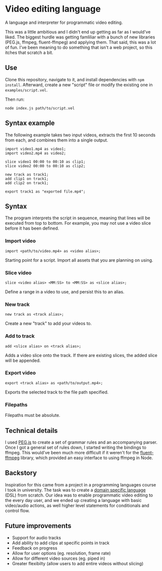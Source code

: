 # Video editing language
A language and interpreter for programmatic video editing.

This was a little ambitious and I didn't end up getting as far as I would've liked. The biggest hurdle was getting famliliar with a bunch of new libraries (PEG.js, ffmpeg, fluent-ffmpeg) and applying them. That said, this was a lot of fun. I've been meaning to do something that isn't a web project, so this itches that scratch a bit.

## Use
Clone this repository, navigate to it, and install dependencies with `npm install`. Afterward, create a new "script" file or modify the existing one in `examples/script.vel`.

Then run:
```
node index.js path/to/script.vel
```

## Syntax example
The following example takes two input videos, extracts the first 10 seconds from each, and combines them into a single output.

```
import video1.mp4 as video1;
import video2.mp4 as video2;

slice video1 00:00 to 00:10 as clip1;
slice video2 00:00 to 00:10 as clip2;

new track as track1;
add clip1 on track1;
add clip2 on track1;

export track1 as "exported file.mp4";
```

## Syntax
The program interprets the script in sequence, meaning that lines will be executed from top to bottom. For example, you may not use a video slice before it has been defined.

### Import video
`import <path/to/video.mp4> as <video alias>;`

Starting point for a script. Import all assets that you are planning on using.

### Slice video
`slice <video alias> <MM:SS> to <MM:SS> as <slice alias>;`

Define a range in a video to use, and persist this to an alias.

### New track
`new track as <track alias>;`

Create a new "track" to add your videos to.

### Add to track
`add <slice alias> on <track alias>;`

Adds a video slice onto the track. If there are existing slices, the added slice will be appended.

### Export video
`export <track alias> as <path/to/output.mp4>;`

Exports the selected track to the file path specified.

### Filepaths
Filepaths must be absolute.

## Technical details
I used [PEG.js](https://pegjs.org) to create a set of grammar rules and an accompanying parser. Once I got a general set of rules down, I started writing the bindings to ffmpeg. This would've been much more difficult if it weren't for the [fluent-ffmpeg](https://github.com/fluent-ffmpeg/node-fluent-ffmpeg) library, which provided an easy interface to using ffmpeg in Node.

## Backstory
Inspiration for this came from a project in a programming languages course I took in university. The task was to create a [domain specific language](https://en.wikipedia.org/wiki/Domain-specific_language) (DSL) from scratch. Our idea was to enable programmatic video editing to the every day user, and we ended up creating a language with basic video/audio actions, as well higher level statements for conditionals and control flow.

## Future improvements
- Support for audio tracks
- Add ability to add clips at specific points in track
- Feedback on progress
- Allow for user options (eg. resolution, frame rate)
- Allow for different video sources (eg. piped in)
- Greater flexibilty (allow users to add entire videos without slicing)
